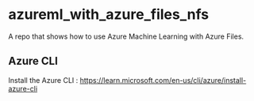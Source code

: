 # azureml_with_azure_files_nfs

A repo that shows how to use Azure Machine Learning with Azure Files.



## Azure CLI

Install the Azure CLI : https://learn.microsoft.com/en-us/cli/azure/install-azure-cli

##
